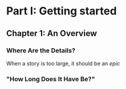 # Part I: Getting started
## Chapter 1: An Overview
### Where Are the Details?
When a story is too large, it should be an *epic*
### "How Long Does It Have Be?"
